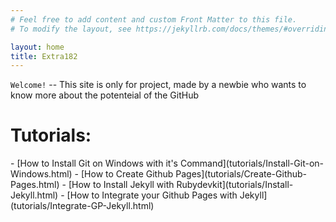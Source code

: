 ```yaml
---
# Feel free to add content and custom Front Matter to this file.
# To modify the layout, see https://jekyllrb.com/docs/themes/#overriding-theme-defaults

layout: home
title: Extra182
---
```


[comment]: # (This is the most platform independent comment)


`Welcome!` -- This site is only for project, made by a newbie who wants to know more about the potenteial of the GitHub

<h1> Tutorials: </h1>
- [How to Install Git on Windows with it's Command](tutorials/Install-Git-on-Windows.html)
- [How to Create Github Pages](tutorials/Create-Github-Pages.html)
- [How to Install Jekyll with Rubydevkit](tutorials/Install-Jekyll.html)
- [How to Integrate your Github Pages with Jekyll](tutorials/Integrate-GP-Jekyll.html)
